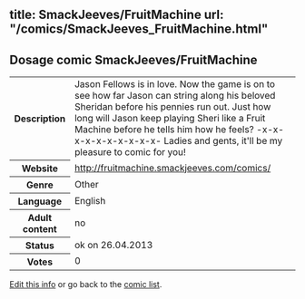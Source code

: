 title: SmackJeeves/FruitMachine
url: "/comics/SmackJeeves_FruitMachine.html"
---
Dosage comic SmackJeeves/FruitMachine
-----------------------------------------

<p id="msg"></p>
<script type="text/javascript">
if (window.location.search === '?edit_info_mail=sent_ok') {
  var elem = document.getElementById("msg");
  elem.innerHTML = 'Edited information sucessfully sent.';
  elem.className = 'ok';
}
</script>
<table class="comicinfo">
<tr>
<th>Description</th><td>Jason Fellows is in love. Now the game is on to see how far Jason can string along his beloved Sheridan before his pennies run out. Just how long will Jason keep playing Sheri like a Fruit Machine before he tells him how he feels? -x-x-x-x-x-x-x-x-x-x- Ladies and gents, it'll be my pleasure to comic for you!</td>
</tr>
<tr>
<th>Website</th><td><a href="http://fruitmachine.smackjeeves.com/comics/">http://fruitmachine.smackjeeves.com/comics/</a></td>
</tr>
<tr>
<th>Genre</th><td>Other</td>
</tr>
<tr>
<th>Language</th><td>English</td>
</tr>
<tr>
<th>Adult content</th><td>no</td>
</tr>
<tr>
<th>Status</th><td>ok on 26.04.2013</td>
</tr>
<tr>
<th>Votes</th><td>0</td>
</tr>
</table>

[Edit this info](SmackJeeves_FruitMachine_edit.html) or go back to the [comic list](../comic-index.html).
